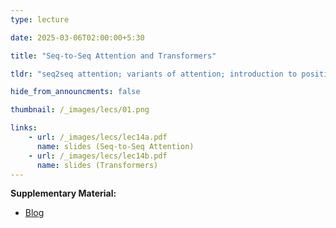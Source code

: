 ```yaml
---
type: lecture

date: 2025-03-06T02:00:00+5:30

title: "Seq-to-Seq Attention and Transformers"

tldr: "seq2seq attention; variants of attention; introduction to positional encoding"

hide_from_announcments: false

thumbnail: /_images/lecs/01.png

links: 
    - url: /_images/lecs/lec14a.pdf
      name: slides (Seq-to-Seq Attention)
    - url: /_images/lecs/lec14b.pdf
      name: slides (Transformers)
---
```

**Supplementary Material:**
- [Blog](https://jalammar.github.io/illustrated-transformer/)
